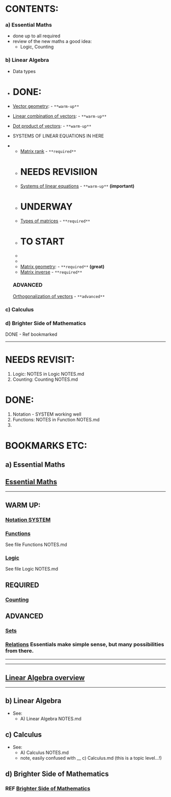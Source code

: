 # CONTENTS:
### a) Essential Maths
   - done up to all required
   - review of the new maths a good idea:
     - Logic, Counting
### b) Linear Algebra
   - Data types
   - # DONE:
   - [Vector geometry](http://web.archive.org/web/20210413224828/https://the-learning-machine.com/article/linear-algebra/vector-geometry): - `**warm-up**`
   - [Linear combination of vectors](http://web.archive.org/web/20210413224828/https://the-learning-machine.com/article/linear-algebra/linear-combination-of-vectors): - `**warm-up**`
   - [Dot product of vectors](http://web.archive.org/web/20210413224828/https://the-learning-machine.com/article/linear-algebra/dot-product-of-vectors): - `**warm-up**`

- SYSTEMS OF LINEAR EQUATIONS IN HERE
- 
   - [Matrix rank](http://web.archive.org/web/20210413224828/https://the-learning-machine.com/article/linear-algebra/rank-of-a-matrix) - `**required**`
   - # NEEDS REVISIION
   - [Systems of linear equations](http://web.archive.org/web/20210413224828/https://the-learning-machine.com/article/linear-algebra/systems-of-linear-equations) - `**warm-up**`  **(important)**
   - # UNDERWAY
   - [Types of matrices](http://web.archive.org/web/20210413224828/https://the-learning-machine.com/article/linear-algebra/types-of-matrices) - `**required**`
   - # TO START
   - 
   - 
   - [Matrix geometry](http://web.archive.org/web/20210413224828/https://the-learning-machine.com/article/linear-algebra/matrix-geometry): - `**required**` **(great)**
   - [Matrix inverse](http://web.archive.org/web/20210413224828/https://the-learning-machine.com/article/linear-algebra/matrix-inverse) - `**required**`

   ### ADVANCED
   [Orthogonalization of vectors](http://web.archive.org/web/20210413224828/https://the-learning-machine.com/article/linear-algebra/orthogonalization-of-vectors) - `**advanced**`

### c) Calculus
### d) Brighter Side of Mathematics
   DONE - Ref bookmarked
_________________

# NEEDS REVISIT: 
1. Logic: NOTES in Logic NOTES.md
2. Counting: Counting NOTES.md

# DONE:
1. Notation - SYSTEM working well
2. Functions: NOTES in Function NOTES.md
3. 



# BOOKMARKS ETC:

## a) Essential Maths

## [Essential Maths](https://web.archive.org/web/20210413232311/https://the-learning-machine.com/article/math/overview)
_____________________
## WARM UP:

### [Notation SYSTEM](https://web.archive.org/web/20210413231704/https://the-learning-machine.com/article/math/notation)

### [Functions](https://web.archive.org/web/20210413231546/https://the-learning-machine.com/article/math/functions)
See file Functions NOTES.md

### [Logic](https://web.archive.org/web/20210413230731/https://the-learning-machine.com/article/math/logic)  
See file Logic NOTES.md

## REQUIRED

### [Counting](https://web.archive.org/web/20210413231103/https://the-learning-machine.com/article/math/counting)

## ADVANCED
### [Sets](https://web.archive.org/web/20210413214217/https://the-learning-machine.com/article/math/sets)

### [Relations](https://web.archive.org/web/20210413231744/https://the-learning-machine.com/article/math/relations) Essentials make simple sense, but many possibilities from there.


_____________________
_____________________

## [Linear Algebra overview](https://web.archive.org/web/20210515074540/https://the-learning-machine.com/article/linear-algebra/overview)
_____________________

## b) Linear Algebra
   - See:
     - A) Linear Algebra NOTES.md





## c) Calculus
   - See:
     - A) Calculus NOTES.md
     - note, easily confused with __ c) Calculus.md (this is a topic level...!) 
### []()


## d) Brighter Side of Mathematics

### REF [Brighter Side of Mathematics](https://www.youtube.com/c/brightsideofmaths/playlists?view=50&sort=dd&shelf_id=3)

